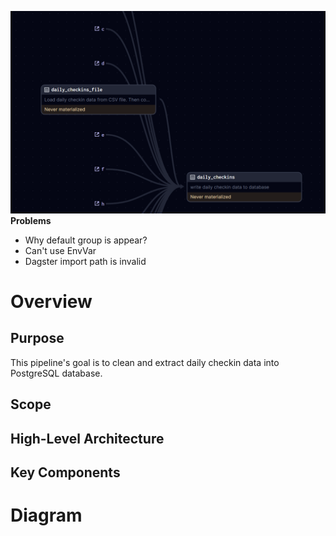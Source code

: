 ![img.png](img.png)
**Problems**

- Why default group is appear?
- Can't use EnvVar
- Dagster import path is invalid

# Overview

## Purpose

This pipeline's goal is to clean and extract daily checkin data into PostgreSQL database.
## Scope


## High-Level Architecture

## Key Components

# Diagram
